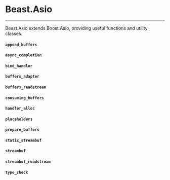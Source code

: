 # Beast.Asio

--------------------------------------------------------------------------------

Beast.Asio extends Boost.Asio, providing useful functions and utility classes.

#### `append_buffers`
#### `async_completion`
#### `bind_handler`
#### `buffers_adapter`
#### `buffers_readstream`
#### `consuming_buffers`
#### `handler_alloc`
#### `placeholders`
#### `prepare_buffers`
#### `static_streambuf`
#### `streambuf`
#### `streambuf_readstream`
#### `type_check`
